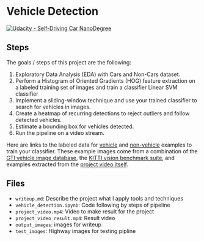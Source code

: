 # Vehicle Detection
[![Udacity - Self-Driving Car NanoDegree](https://s3.amazonaws.com/udacity-sdc/github/shield-carnd.svg)](http://www.udacity.com/drive)


Steps
---

The goals / steps of this project are the following:

1. Exploratory Data Analysis (EDA) with Cars and Non-Cars dataset.
2. Perform a Histogram of Oriented Gradients (HOG) feature extraction on a labeled training set of images and train a classifier Linear SVM classifier
3. Implement a sliding-window technique and use your trained classifier to search for vehicles in images.
4. Create a heatmap of recurring detections to reject outliers and follow detected vehicles.
5. Estimate a bounding box for vehicles detected.
6. Run the pipeline on a video stream.

Here are links to the labeled data for [vehicle](https://s3.amazonaws.com/udacity-sdc/Vehicle_Tracking/vehicles.zip) and [non-vehicle](https://s3.amazonaws.com/udacity-sdc/Vehicle_Tracking/non-vehicles.zip) examples to train your classifier. These example images come from a combination of the [GTI vehicle image database](http://www.gti.ssr.upm.es/data/Vehicle_database.html), the [KITTI vision benchmark suite](http://www.cvlibs.net/datasets/kitti/), and examples extracted from the [project video itself](./project_video.mp4).

Files
---

* `writeup.md`: Describe the project what I apply tools and techniques
* `vehicle_detection.ipynb`: Code following by steps of pipeline
* `project_video.mp4`: Video to make result for the project
* `project_video_result.mp4`: Result video
* `output_images`: images for writeup
* `test_images`: Highway images for testing pipline

